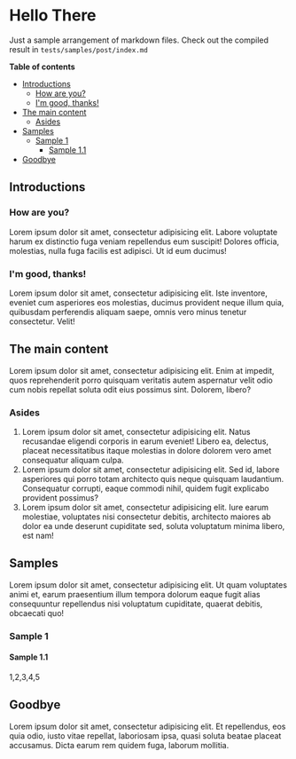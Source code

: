 <!----collated-by-writhub--- -->

<!-- [writhub-collation]: tests/samples/post/000-hello.md  -->
# Hello There

Just a sample arrangement of markdown files. Check out the compiled result in `tests/samples/post/index.md`

**Table of contents**

<!-- toc -->

- [Introductions](#introductions)
  * [How are you?](#how-are-you)
  * [I'm good, thanks!](#im-good-thanks)
- [The main content](#the-main-content)
  * [Asides](#asides)
- [Samples](#samples)
  * [Sample 1](#sample-1)
    + [Sample 1.1](#sample-11)
- [Goodbye](#goodbye)

<!-- tocstop -->

## Introductions

### How are you?

Lorem ipsum dolor sit amet, consectetur adipisicing elit. Labore voluptate harum ex distinctio fuga veniam repellendus eum suscipit! Dolores officia, molestias, nulla fuga facilis est adipisci. Ut id eum ducimus!


### I'm good, thanks!


Lorem ipsum dolor sit amet, consectetur adipisicing elit. Iste inventore, eveniet cum asperiores eos molestias, ducimus provident neque illum quia, quibusdam perferendis aliquam saepe, omnis vero minus tenetur consectetur. Velit!


## The main content

Lorem ipsum dolor sit amet, consectetur adipisicing elit. Enim at impedit, quos reprehenderit porro quisquam veritatis autem aspernatur velit odio cum nobis repellat soluta odit eius possimus sint. Dolorem, libero?


### Asides

1. Lorem ipsum dolor sit amet, consectetur adipisicing elit. Natus recusandae eligendi corporis in earum eveniet! Libero ea, delectus, placeat necessitatibus itaque molestias in dolore dolorem vero amet consequatur aliquam culpa.
2. Lorem ipsum dolor sit amet, consectetur adipisicing elit. Sed id, labore asperiores qui porro totam architecto quis neque quisquam laudantium. Consequatur corrupti, eaque commodi nihil, quidem fugit explicabo provident possimus?
3. Lorem ipsum dolor sit amet, consectetur adipisicing elit. Iure earum molestiae, voluptates nisi consectetur debitis, architecto maiores ab dolor ea unde deserunt cupiditate sed, soluta voluptatum minima libero, est nam!

<!-- [/writhub-collation]: tests/samples/post/000-hello.md  -->

<!-- [writhub-collation]: tests/samples/post/010-goodbye.md  -->

## Samples

Lorem ipsum dolor sit amet, consectetur adipisicing elit. Ut quam voluptates animi et, earum praesentium illum tempora dolorum eaque fugit alias consequuntur repellendus nisi voluptatum cupiditate, quaerat debitis, obcaecati quo!

### Sample 1

#### Sample 1.1

1,2,3,4,5



## Goodbye

Lorem ipsum dolor sit amet, consectetur adipisicing elit. Et repellendus, eos quia odio, iusto vitae repellat, laboriosam ipsa, quasi soluta beatae placeat accusamus. Dicta earum rem quidem fuga, laborum mollitia.

<!-- [/writhub-collation]: tests/samples/post/010-goodbye.md  -->
